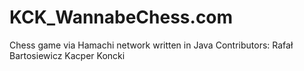 # KCK_WannabeChess.com
 Chess game via Hamachi network written in Java
 Contributors:
 Rafał Bartosiewicz
 Kacper Koncki
